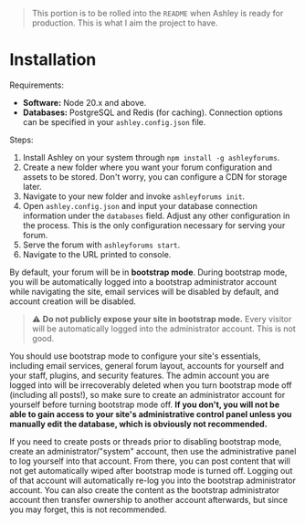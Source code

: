 > This portion is to be rolled into the `README` when Ashley is ready for production. This is what I aim the project to have.

# Installation

Requirements:

- **Software:** Node 20.x and above.
- **Databases:** PostgreSQL and Redis (for caching). Connection options can be specified in your `ashley.config.json` file.

Steps:

1. Install Ashley on your system through `npm install -g ashleyforums`.
2. Create a new folder where you want your forum configuration and assets to be stored. Don't worry, you can configure a CDN for storage later.
3. Navigate to your new folder and invoke `ashleyforums init`.
4. Open `ashley.config.json` and input your database connection information under the `databases` field. Adjust any other configuration in the process. This is the only configuration necessary for serving your forum.
5. Serve the forum with `ashleyforums start`.
6. Navigate to the URL printed to console.

By default, your forum will be in **bootstrap mode**. During bootstrap mode, you will be automatically logged into a bootstrap administrator account while navigating the site, email services will be disabled by default, and account creation will be disabled.

> ⚠️ **Do not publicly expose your site in bootstrap mode.** Every visitor will be automatically logged into the administrator account. This is not good.

You should use bootstrap mode to configure your site's essentials, including email services, general forum layout, accounts for yourself and your staff, plugins, and security features. The admin account you are logged into will be irrecoverably deleted when you turn bootstrap mode off (including all posts!), so make sure to create an administrator account for yourself before turning bootstrap mode off. **If you don't, you will not be able to gain access to your site's administrative control panel unless you manually edit the database, which is obviously not recommended.**

If you need to create posts or threads prior to disabling bootstrap mode, create an administrator/"system" account, then use the administrative panel to log yourself into that account. From there, you can post content that will not get automatically wiped after bootstrap mode is turned off. Logging out of that account will automatically re-log you into the bootstrap administrator account. You can also create the content as the bootstrap administrator account then transfer ownership to another account afterwards, but since you may forget, this is not recommended.
